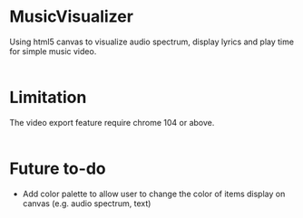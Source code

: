 # MusicVisualizer
Using html5 canvas to visualize audio spectrum, display lyrics and play time for simple music video.  
&nbsp;

# Limitation
The video export feature require chrome 104 or above.  
&nbsp;

# Future to-do
* Add color palette to allow user to change the color of items display on canvas (e.g. audio spectrum, text)
